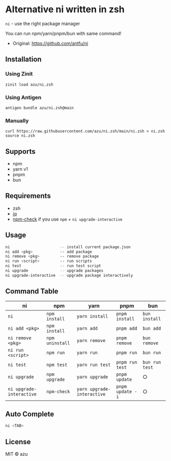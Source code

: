 # Alternative ni written in zsh

`ni` - use the right package manager

You can run npm/yarn/pnpm/bun with same command!

- Original: <https://github.com/antfu/ni>

## Installation

### Using Zinit

```shell
zinit load azu/ni.zsh
```
### Using Antigen

```shell
antigen bundle azu/ni.zsh@main
```

### Manually

```shell
curl https://raw.githubusercontent.com/azu/ni.zsh/main/ni.zsh > ni.zsh
source ni.zsh
```

## Supports

- npm
- yarn v1
- pnpm
- bun

## Requirements

- zsh
- [jq](https://stedolan.github.io/jq/)
- [npm-check](https://github.com/dylang/npm-check) if you use `npm` + `ni upgrade-interactive` 

## Usage

```sh
ni                      -- install current package.json
ni add <pkg>            -- add package
ni remove <pkg>         -- remove package
ni run <script>         -- run scripts
ni test                 -- run test script
ni upgrade              -- upgrade packages
ni upgrade-interactive  -- upgrade package interactively
```

## Command Table


| ni                 | npm             | yarn                       | pnpm             | bun            |
| ------------------------ | --------------- | -------------------------- | ---------------- | -------------- |
| `ni`                     | `npm install`   | `yarn install`             | `pnpm install`   | `bun install`  |
| `ni add <pkg>`           | `npm install`   | `yarn add`                 | `pnpm add`       | `bun add`      |
| `ni remove <pkg>`        | `npm uninstall` | `yarn remove`              | `pnpm remove`    | `bun remove`   |
| `ni run <script>`        | `npm run`       | `yarn run`                 | `pnpm run`       | `bun run`      |
| `ni test`                | `npm test`      | `yarn run test`            | `pnpm run test`  | `bun run test` |
| `ni upgrade`             | `npm upgrade`   | `yarn upgrade`             | `pnpm update`    | ○              |
| `ni upgrade-interactive` | `npm-check`     | `yarn upgrade-interactive` | `pnpm update -i` | ○              |

## Auto Complete

```sh
ni <TAB>
```

## License

MIT ©️ azu
